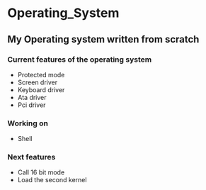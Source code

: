 # Operating_System

## My Operating system written from scratch


### Current features of the operating system 

* Protected mode
* Screen driver 
* Keyboard driver
* Ata driver
* Pci driver

### Working on

* Shell

### Next features

* Call 16 bit mode
* Load the second kernel

